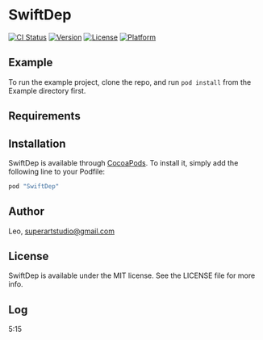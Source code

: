 # SwiftDep

[![CI Status](http://img.shields.io/travis/Leo/SwiftDep.svg?style=flat)](https://travis-ci.org/Leo/SwiftDep)
[![Version](https://img.shields.io/cocoapods/v/SwiftDep.svg?style=flat)](http://cocoapods.org/pods/SwiftDep)
[![License](https://img.shields.io/cocoapods/l/SwiftDep.svg?style=flat)](http://cocoapods.org/pods/SwiftDep)
[![Platform](https://img.shields.io/cocoapods/p/SwiftDep.svg?style=flat)](http://cocoapods.org/pods/SwiftDep)

## Example

To run the example project, clone the repo, and run `pod install` from the Example directory first.

## Requirements

## Installation

SwiftDep is available through [CocoaPods](http://cocoapods.org). To install
it, simply add the following line to your Podfile:

```ruby
pod "SwiftDep"
```

## Author

Leo, superartstudio@gmail.com

## License

SwiftDep is available under the MIT license. See the LICENSE file for more info.

## Log

5:15